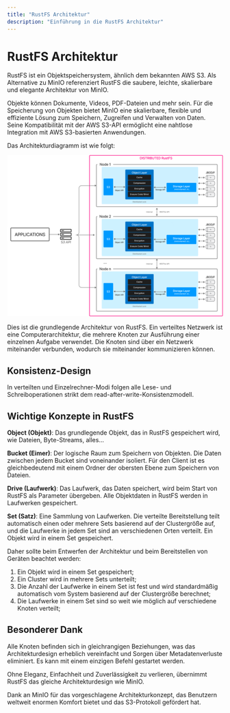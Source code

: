 ```yaml
---
title: "RustFS Architektur"
description: "Einführung in die RustFS Architektur"
---
```


# RustFS Architektur

RustFS ist ein Objektspeichersystem, ähnlich dem bekannten AWS S3. Als Alternative zu MinIO referenziert RustFS die saubere, leichte, skalierbare und elegante Architektur von MinIO.

Objekte können Dokumente, Videos, PDF-Dateien und mehr sein. Für die Speicherung von Objekten bietet MinIO eine skalierbare, flexible und effiziente Lösung zum Speichern, Zugreifen und Verwalten von Daten. Seine Kompatibilität mit der AWS S3-API ermöglicht eine nahtlose Integration mit AWS S3-basierten Anwendungen.

Das Architekturdiagramm ist wie folgt:

![RustFS Architekturdiagramm](./images/s2-1.png)

Dies ist die grundlegende Architektur von RustFS. Ein verteiltes Netzwerk ist eine Computerarchitektur, die mehrere Knoten zur Ausführung einer einzelnen Aufgabe verwendet. Die Knoten sind über ein Netzwerk miteinander verbunden, wodurch sie miteinander kommunizieren können.

## Konsistenz-Design

In verteilten und Einzelrechner-Modi folgen alle Lese- und Schreiboperationen strikt dem read-after-write-Konsistenzmodell.

## Wichtige Konzepte in RustFS

**Object (Objekt)**: Das grundlegende Objekt, das in RustFS gespeichert wird, wie Dateien, Byte-Streams, alles...

**Bucket (Eimer)**: Der logische Raum zum Speichern von Objekten. Die Daten zwischen jedem Bucket sind voneinander isoliert. Für den Client ist es gleichbedeutend mit einem Ordner der obersten Ebene zum Speichern von Dateien.

**Drive (Laufwerk)**: Das Laufwerk, das Daten speichert, wird beim Start von RustFS als Parameter übergeben. Alle Objektdaten in RustFS werden in Laufwerken gespeichert.

**Set (Satz)**: Eine Sammlung von Laufwerken. Die verteilte Bereitstellung teilt automatisch einen oder mehrere Sets basierend auf der Clustergröße auf, und die Laufwerke in jedem Set sind an verschiedenen Orten verteilt. Ein Objekt wird in einem Set gespeichert.

Daher sollte beim Entwerfen der Architektur und beim Bereitstellen von Geräten beachtet werden:

1. Ein Objekt wird in einem Set gespeichert;
2. Ein Cluster wird in mehrere Sets unterteilt;
3. Die Anzahl der Laufwerke in einem Set ist fest und wird standardmäßig automatisch vom System basierend auf der Clustergröße berechnet;
4. Die Laufwerke in einem Set sind so weit wie möglich auf verschiedene Knoten verteilt;

## Besonderer Dank

Alle Knoten befinden sich in gleichrangigen Beziehungen, was das Architekturdesign erheblich vereinfacht und Sorgen über Metadatenverluste eliminiert. Es kann mit einem einzigen Befehl gestartet werden.

Ohne Eleganz, Einfachheit und Zuverlässigkeit zu verlieren, übernimmt RustFS das gleiche Architekturdesign wie MinIO.

Dank an MinIO für das vorgeschlagene Architekturkonzept, das Benutzern weltweit enormen Komfort bietet und das S3-Protokoll gefördert hat.